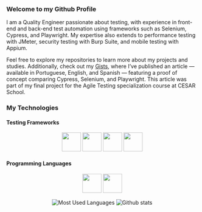 ### Welcome to my Github Profile

I am a Quality Engineer passionate about testing, with experience in front-end and back-end test automation using frameworks such as Selenium, Cypress, and Playwright. My expertise also extends to performance testing with JMeter, security testing with Burp Suite, and mobile testing with Appium.

Feel free to explore my repositories to learn more about my projects and studies. Additionally, check out my [Gists](https://gist.github.com/AndradeTC86), where I’ve published an article — available in Portuguese, English, and Spanish — featuring a proof of concept comparing Cypress, Selenium, and Playwright. This article was part of my final project for the Agile Testing specialization course at CESAR School.

### My Technologies
#### Testing Frameworks
<p align="center">
  <img src="https://cdn.jsdelivr.net/gh/devicons/devicon@latest/icons/cypressio/cypressio-plain.svg" width="50" height="50">
  <img src="https://cdn.jsdelivr.net/gh/devicons/devicon@latest/icons/playwright/playwright-original.svg" width="50" height="50">
  <img src="https://cdn.jsdelivr.net/gh/devicons/devicon@latest/icons/selenium/selenium-original.svg"  width="50" height="50">  
  <img src="https://cdn.jsdelivr.net/gh/devicons/devicon@latest/icons/puppeteer/puppeteer-original.svg" width="50" height="50"/>
</p>

#### Programming Languages
<p align="center">
  <img src="https://cdn.jsdelivr.net/gh/devicons/devicon@latest/icons/javascript/javascript-original.svg" width="50" height="50">
  <img src="https://cdn.jsdelivr.net/gh/devicons/devicon@latest/icons/python/python-original.svg" width="50" height="50">
</p>

<p align="center">
  <img alt="Most Used Languages" src="https://github-readme-stats.vercel.app/api/top-langs/?username=AndradeTC86&layout=compact&theme=dracula"/>
  <img alt="Github stats" src="https://github-readme-stats.vercel.app/api?username=AndradeTC86&count_private=true&show_icons=true&theme=dracula" />
</p>
